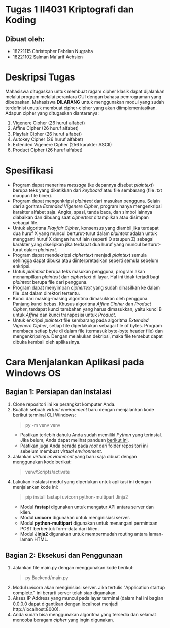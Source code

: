 # Tugas 1 II4031 Kriptografi dan Koding
## Dibuat oleh:
- 18221115 Christopher Febrian Nugraha
- 18221102 Salman Ma'arif Achsien

# Deskripsi Tugas 
Mahasiswa ditugaskan untuk membuat ragam cipher klasik dapat dijalankan melalui program melalui perantara GUI dengan bahasa pemrograman yang dibebaskan. Mahasiswa **DILARANG** untuk menggunakan modul yang sudah terdefinisi unutuk membuat cipher-cipher yang akan diimplementasikan. Adapun cipher yang ditugaskan diantaranya:
1. Vigenere Cipher (26 huruf alfabet)
2. Affine Cipher (26 huruf alfabet)
3. Playfair Cipher (26 huruf alfabet)
4. Autokey Cipher (26 huruf alfabet)
5. Extended Vigenere Cipher (256 karakter ASCII)
6. Product Cipher (26 huruf alfabet)

# Spesifikasi
- Program dapat menerima _message_ (ke depannya disebut _plaintext_) berupa teks yang diketikkan dari _keyboard_ atau file sembarang (file .txt maupun file biner).
- Program dapat mengenkripsi _plaintext_ dari masukan pengguna. Selain dari algoritma _Extended Vigenere Cipher_, program hanya mengenkripsi karakter alfabet saja. Angka, spasi, tanda baca, dan simbol lainnya diabaikan dan dibuang saat _ciphertext_ ditampilkan atau disimpan sebagai file.
- Untuk algoritma _Playfair Cipher_, konsensus yang diambil jika terdapat dua huruf X yang muncul berturut-turut dalam _plaintext_ adalah untuk mengganti huruf X dengan huruf lain (seperti Q ataupun Z) sebagai karakter yang diselipkan jika terdapat dua huruf yang muncul berturut-turut dalam _plaintext_.
- Program dapat mendekripsi _ciphertext_ menjadi _plaintext_ semula sehingga dapat dibuka atau diinterpretasikan seperti semula sebelum enkripsi.
- Untuk _plaintext_ berupa teks masukan pengguna, program akan menampilkan _plaintext_ dan _ciphertext_ di layar. Hal ini tidak terjadi bagi _plaintext_ berupa file dari pengguna.
- Program dapat menyimpan _ciphertext_ yang sudah dihasilkan ke dalam file .dat dalam direktori tertentu.
- Kunci dari masing-masing algoritma dimasukkan oleh pengguna. Panjang kunci bebas. Khusus algoritma _Affine Cipher_ dan _Product Cipher_, terdapat kunci tambahan yang harus dimasukkan, yaitu kunci B untuk _Affine_ dan kunci transposisi untuk _Product_.
- Untuk enkripsi _plaintext_ file sembarang pada algoritma _Extended Vigenere Cipher_, setiap file diperlakukan sebagai file of bytes. Program membaca setiap byte di dalam file (termasuk byte-byte header file) dan mengenkripsinya. Dengan melakukan dekripsi, maka file tersebut dapat dibuka kembali oleh aplikasinya.

# Cara Menjalankan Aplikasi pada Windows OS
## Bagian 1: Persiapan dan Instalasi
1. Clone repositori ini ke perangkat komputer Anda.
2. Buatlah sebuah _virtual environment_ baru dengan menjalankan kode berikut terminal CLI Windows:
    > py -m venv venv
    - Pastikan terlebih dahulu Anda sudah memiliki _Python_ yang terinstal. Jika belum, Anda dapat melihat panduan [berikut ini](https://docs.python.org/3/using/windows.html#using-on-windows).
    - Pastikan juga Anda berada pada _root_ dari folder repositori ini sebelum membuat _virtual environment_.
3. Jalankan _virtual environment_ yang baru saja dibuat dengan menggunakan kode berikut:
    > venv/Scripts/activate
4. Lakukan instalasi modul yang diperlukan untuk aplikasi ini dengan menjalankan kode ini:
    > pip install fastapi uvicorn python-multipart Jinja2
    - Modul **fastapi** digunakan untuk mengatur API antara server dan klien.
    - Modul **uvicorn** digunakan untuk menginisiasi server.
    - Modul **python-multipart** digunakan untuk menangani permintaan POST berbentuk form-data dari klien.
    - Modul **Jinja2** digunakan untuk mempermudah routing antara laman-laman HTML.
## Bagian 2: Eksekusi dan Penggunaan
1. Jalankan file main.py dengan menggunakan kode berikut:
    > py Backend/main.py
2. Modul uvicorn akan menginisiasi server. Jika tertulis "Application startup complete." ini berarti server telah siap digunakan.
3. Akses IP Address yang muncul pada layar terminal (dalam hal ini bagian 0.0.0.0 dapat digantikan dengan localhost menjadi http://localhost:8000).
4. Anda sudah bisa menggunakan algoritma yang tersedia dan selamat mencoba beragam _cipher_ yang ingin digunakan.
